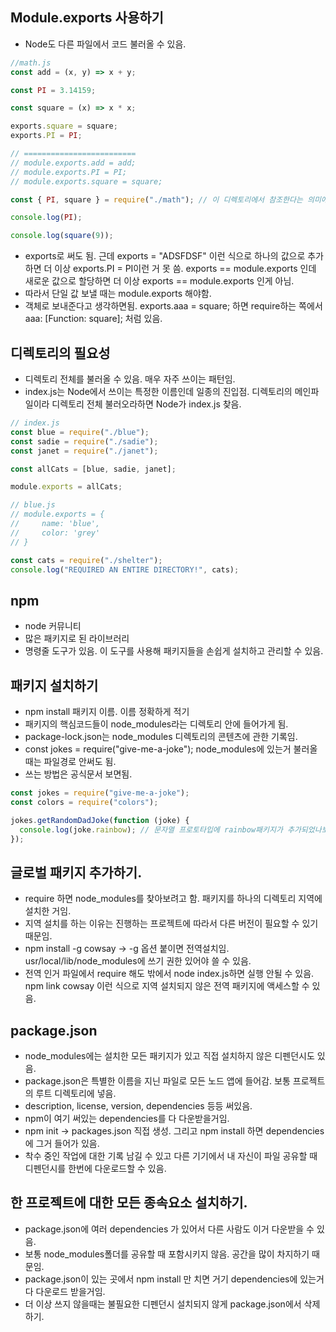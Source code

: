 ## Module.exports 사용하기

- Node도 다른 파일에서 코드 불러올 수 있음.

```js
//math.js
const add = (x, y) => x + y;

const PI = 3.14159;

const square = (x) => x * x;

exports.square = square;
exports.PI = PI;

// =========================
// module.exports.add = add;
// module.exports.PI = PI;
// module.exports.square = square;
```

```js
const { PI, square } = require("./math"); // 이 디렉토리에서 참조한다는 의미에서 ./ 붙여줌.

console.log(PI);

console.log(square(9));
```

- exports로 써도 됨. 근데 exports = "ADSFDSF" 이런 식으로 하나의 값으로 추가하면 더 이상 exports.PI = PI이런 거 못 씀. exports == module.exports 인데 새로운 값으로 할당하면 더 이상 exports == module.exports 인게 아님.
- 따라서 단일 값 보낼 때는 module.exports 해야함.
- 객체로 보내준다고 생각하면됨. exports.aaa = square; 하면 require하는 쪽에서 aaa: [Function: square]; 처럼 있음.

## 디렉토리의 필요성

- 디렉토리 전체를 불러올 수 있음. 매우 자주 쓰이는 패턴임.
- index.js는 Node에서 쓰이는 특정한 이름인데 일종의 진입점. 디렉토리의 메인파일이라 디렉토리 전체 불러오라하면 Node가 index.js 찾음.

```js
// index.js
const blue = require("./blue");
const sadie = require("./sadie");
const janet = require("./janet");

const allCats = [blue, sadie, janet];

module.exports = allCats;

// blue.js
// module.exports = {
//     name: 'blue',
//     color: 'grey'
// }
```

```js
const cats = require("./shelter");
console.log("REQUIRED AN ENTIRE DIRECTORY!", cats);
```

## npm

- node 커뮤니티
- 많은 패키지로 된 라이브러리
- 명령줄 도구가 있음. 이 도구를 사용해 패키지들을 손쉽게 설치하고 관리할 수 있음.

## 패키지 설치하기

- npm install 패키지 이름. 이름 정확하게 적기
- 패키지의 핵심코드들이 node_modules라는 디렉토리 안에 들어가게 됨.
- package-lock.json는 node_modules 디렉토리의 콘텐츠에 관한 기록임.
- const jokes = require("give-me-a-joke"); node_modules에 있는거 불러올때는 파일경로 안써도 됨.
- 쓰는 방법은 공식문서 보면됨.

```js
const jokes = require("give-me-a-joke");
const colors = require("colors");

jokes.getRandomDadJoke(function (joke) {
  console.log(joke.rainbow); // 문자열 프로토타입에 rainbow패키지가 추가되었나보군!
});
```

## 글로벌 패키지 추가하기.

- require 하면 node_modules를 찾아보려고 함. 패키지를 하나의 디렉토리 지역에 설치한 거임.
- 지역 설치를 하는 이유는 진행하는 프로젝트에 따라서 다른 버전이 필요할 수 있기 때문임.
- npm install -g cowsay -> -g 옵션 붙이면 전역설치임. usr/local/lib/node_modules에 쓰기 권한 있어야 쓸 수 있음.
- 전역 인거 파일에서 require 해도 밖에서 node index.js하면 실행 안될 수 있음. npm link cowsay 이런 식으로 지역 설치되지 않은 전역 패키지에 액세스할 수 있음.

## package.json

- node_modules에는 설치한 모든 패키지가 있고 직접 설치하지 않은 디펜던시도 있음.
- package.json은 특별한 이름을 지닌 파일로 모든 노드 앱에 들어감. 보통 프로젝트의 루트 디렉토리에 넣음.
- description, license, version, dependencies 등등 써있음.
- npm이 여기 써있는 dependencies를 다 다운받을거임.
- npm init -> packages.json 직접 생성. 그리고 npm install 하면 dependencies에 그거 들어가 있음.
- 착수 중인 작업에 대한 기록 남길 수 있고 다른 기기에서 내 자신이 파일 공유할 때 디펜던시를 한번에 다운로드할 수 있음.

## 한 프로젝트에 대한 모든 종속요소 설치하기.

- package.json에 여러 dependencies 가 있어서 다른 사람도 이거 다운받을 수 있음.
- 보통 node_modules폴더를 공유할 때 포함시키지 않음. 공간을 많이 차지하기 때문임.
- package.json이 있는 곳에서 npm install 만 치면 거기 dependencies에 있는거 다 다운로드 받을거임.
- 더 이상 쓰지 않을때는 불필요한 디펜던시 설치되지 않게 package.json에서 삭제하기.
